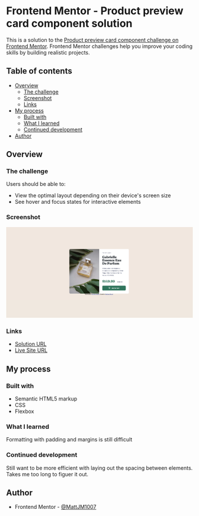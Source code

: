 # Frontend Mentor - Product preview card component solution

This is a solution to the [Product preview card component challenge on Frontend Mentor](https://www.frontendmentor.io/challenges/product-preview-card-component-GO7UmttRfa). Frontend Mentor challenges help you improve your coding skills by building realistic projects. 

## Table of contents

- [Overview](#overview)
  - [The challenge](#the-challenge)
  - [Screenshot](#screenshot)
  - [Links](#links)
- [My process](#my-process)
  - [Built with](#built-with)
  - [What I learned](#what-i-learned)
  - [Continued development](#continued-development)
- [Author](#author)


## Overview

### The challenge

Users should be able to:

- View the optimal layout depending on their device's screen size
- See hover and focus states for interactive elements

### Screenshot

![](./screenshot.png)


### Links

- [Solution URL](https://your-solution-url.com)
- [Live Site URL](https://your-live-site-url.com)

## My process

### Built with

- Semantic HTML5 markup
- CSS 
- Flexbox


### What I learned

Formatting with padding and margins is still difficult


### Continued development

Still want to be more efficient with laying out the spacing between elements. Takes me too long to figuer it out.


## Author

- Frontend Mentor - [@MattJM1007](https://www.frontendmentor.io/profile/MattJM1007)


